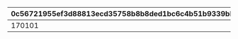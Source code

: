 |0c56721955ef3d88813ecd35758b8b8ded1bc6c4b51b9339bbd2fd7c7b81f1e1|8b07a67317b1755fac126b579d93261781443c3c8bee7d8009ad94b88a462486|
| --- | --- |
|170101|105701|
